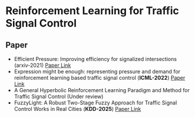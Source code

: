 # Reinforcement Learning for Traffic Signal Control

## Paper

- Efficient Pressure: Improving efficiency for signalized intersections (arxiv-2021) [Paper Link](https://arxiv.org/abs/2112.02336)
- Expression might be enough: representing pressure and demand for reinforcement learning based traffic signal control (**ICML-2022**) [Paper Link](https://proceedings.mlr.press/v162/zhang22ah/zhang22ah.pdf)
- A General Hyperbolic Reinforcement Learning Paradigm and Method for Traffic Signal Control (Under review)
- FuzzyLight: A Robust Two-Stage Fuzzy Approach for Traffic Signal Control Works in Real Cities (**KDD-2025**) [Paper Link](https://dl.acm.org/doi/10.1145/3690624.3709393)
